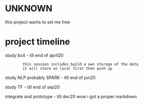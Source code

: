 # UNKNOWN

this project wants to set me free




# project timeline

study bs4 - till end of april20

            this session includes build a own storage of the data
            it will store on local first then push up

study NLP probably SPARK -  till end of jun20

study TF - till end of sep20

integrate and prototype - till dec20
wow i got a proper markdown


